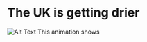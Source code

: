 # The UK is getting drier
![Alt Text](https://earthengine.googleapis.com/v1alpha/projects/earthengine-legacy/videoThumbnails/547d67bd22f6708a1b962261222dfed5-0f36a19d70701dfeb47275a747c6279a:getPixels)
This animation shows 
